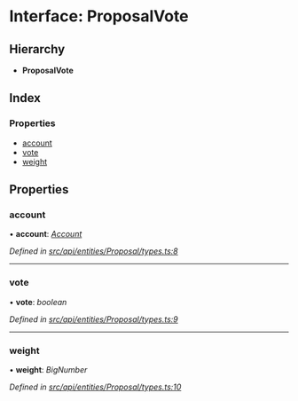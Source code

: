 # Interface: ProposalVote

## Hierarchy

* **ProposalVote**

## Index

### Properties

* [account](proposalvote.md#account)
* [vote](proposalvote.md#vote)
* [weight](proposalvote.md#weight)

## Properties

###  account

• **account**: *[Account](../classes/account.md)*

*Defined in [src/api/entities/Proposal/types.ts:8](https://github.com/PolymathNetwork/polymesh-sdk/blob/da32f46a/src/api/entities/Proposal/types.ts#L8)*

___

###  vote

• **vote**: *boolean*

*Defined in [src/api/entities/Proposal/types.ts:9](https://github.com/PolymathNetwork/polymesh-sdk/blob/da32f46a/src/api/entities/Proposal/types.ts#L9)*

___

###  weight

• **weight**: *BigNumber*

*Defined in [src/api/entities/Proposal/types.ts:10](https://github.com/PolymathNetwork/polymesh-sdk/blob/da32f46a/src/api/entities/Proposal/types.ts#L10)*
